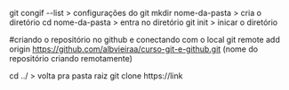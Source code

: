 git congif --list > configurações do git
mkdir nome-da-pasta > cria o diretório
cd nome-da-pasta > entra no diretório
git init > inicar o diretório

#criando o repositório no github e conectando com o local
git remote add origin https://github.com/albvieiraa/curso-git-e-github.git (nome do repositório criando remotamente)

cd ../ > volta pra pasta raiz
git clone https://link